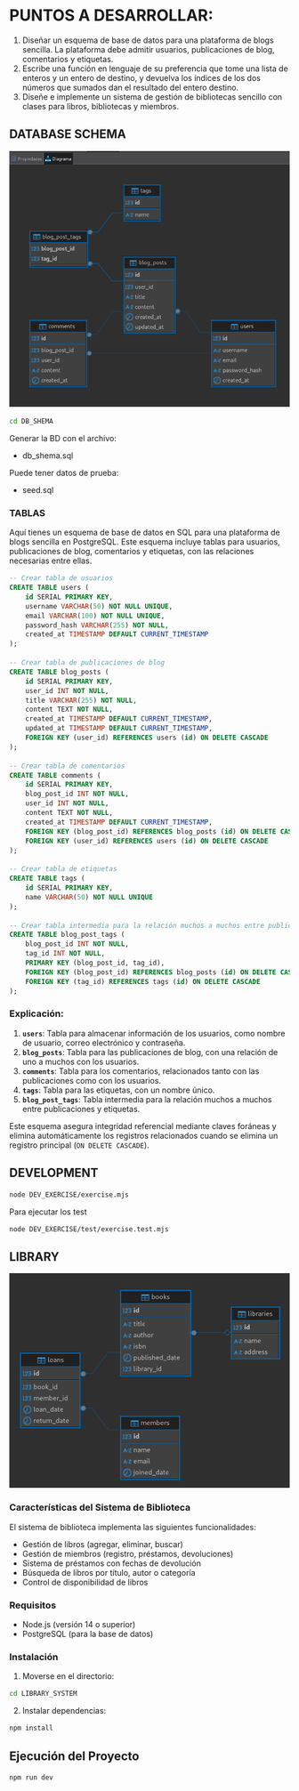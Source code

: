 # PUNTOS A DESARROLLAR:
1. Diseñar un esquema de base de datos para una plataforma de blogs sencilla. La
plataforma debe admitir usuarios, publicaciones de blog, comentarios y etiquetas.
2. Escribe una función en lenguaje de su preferencia que tome una lista de enteros y un
entero de destino, y devuelva los índices de los dos números que sumados dan el resultado
del entero destino.
3. Diseñe e implemente un sistema de gestión de bibliotecas sencillo con clases para libros,
bibliotecas y miembros.

## DATABASE SCHEMA
![Modelo Entidad -Relación (ERD) para una plataforma de blogs sencilla](DB_SHEMA/diagrama_er_1.png)

```bash
cd DB_SHEMA
```

Generar la BD con el archivo:
- db_shema.sql

Puede tener datos de prueba:
- seed.sql

### TABLAS
Aquí tienes un esquema de base de datos en SQL para una plataforma de blogs sencilla en PostgreSQL. Este esquema incluye tablas para usuarios, publicaciones de blog, comentarios y etiquetas, con las relaciones necesarias entre ellas.

```sql
-- Crear tabla de usuarios
CREATE TABLE users (
    id SERIAL PRIMARY KEY,
    username VARCHAR(50) NOT NULL UNIQUE,
    email VARCHAR(100) NOT NULL UNIQUE,
    password_hash VARCHAR(255) NOT NULL,
    created_at TIMESTAMP DEFAULT CURRENT_TIMESTAMP
);

-- Crear tabla de publicaciones de blog
CREATE TABLE blog_posts (
    id SERIAL PRIMARY KEY,
    user_id INT NOT NULL,
    title VARCHAR(255) NOT NULL,
    content TEXT NOT NULL,
    created_at TIMESTAMP DEFAULT CURRENT_TIMESTAMP,
    updated_at TIMESTAMP DEFAULT CURRENT_TIMESTAMP,
    FOREIGN KEY (user_id) REFERENCES users (id) ON DELETE CASCADE
);

-- Crear tabla de comentarios
CREATE TABLE comments (
    id SERIAL PRIMARY KEY,
    blog_post_id INT NOT NULL,
    user_id INT NOT NULL,
    content TEXT NOT NULL,
    created_at TIMESTAMP DEFAULT CURRENT_TIMESTAMP,
    FOREIGN KEY (blog_post_id) REFERENCES blog_posts (id) ON DELETE CASCADE,
    FOREIGN KEY (user_id) REFERENCES users (id) ON DELETE CASCADE
);

-- Crear tabla de etiquetas
CREATE TABLE tags (
    id SERIAL PRIMARY KEY,
    name VARCHAR(50) NOT NULL UNIQUE
);

-- Crear tabla intermedia para la relación muchos a muchos entre publicaciones y etiquetas
CREATE TABLE blog_post_tags (
    blog_post_id INT NOT NULL,
    tag_id INT NOT NULL,
    PRIMARY KEY (blog_post_id, tag_id),
    FOREIGN KEY (blog_post_id) REFERENCES blog_posts (id) ON DELETE CASCADE,
    FOREIGN KEY (tag_id) REFERENCES tags (id) ON DELETE CASCADE
);
```

### Explicación:

1. **`users`**: Tabla para almacenar información de los usuarios, como nombre de usuario, correo electrónico y contraseña.
2. **`blog_posts`**: Tabla para las publicaciones de blog, con una relación de uno a muchos con los usuarios.
3. **`comments`**: Tabla para los comentarios, relacionados tanto con las publicaciones como con los usuarios.
4. **`tags`**: Tabla para las etiquetas, con un nombre único.
5. **`blog_post_tags`**: Tabla intermedia para la relación muchos a muchos entre publicaciones y etiquetas.

Este esquema asegura integridad referencial mediante claves foráneas y elimina automáticamente los registros relacionados cuando se elimina un registro principal (`ON DELETE CASCADE`).

## DEVELOPMENT 

```bash
node DEV_EXERCISE/exercise.mjs
```

Para ejecutar los test
```bash
node DEV_EXERCISE/test/exercise.test.mjs
```

## LIBRARY 

![Modelo Entidad -Relación (ERD) para una Biblioteca sencilla](DB_SHEMA/diagrama_er_2.png)

### Características del Sistema de Biblioteca

El sistema de biblioteca implementa las siguientes funcionalidades:

- Gestión de libros (agregar, eliminar, buscar)
- Gestión de miembros (registro, préstamos, devoluciones)
- Sistema de préstamos con fechas de devolución
- Búsqueda de libros por título, autor o categoría
- Control de disponibilidad de libros

### Requisitos

- Node.js (versión 14 o superior)
- PostgreSQL (para la base de datos)

### Instalación

1. Moverse en el directorio:

```bash
cd LIBRARY_SYSTEM
```

2. Instalar dependencias:
```bash
npm install
```

## Ejecución del Proyecto

```bash
npm run dev
```
